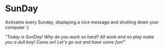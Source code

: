 # SunDay

Activates every Sunday, displaying a nice message and shutting down your computer :)

*"Today is SunDay! Why do you work so hard? All work and no play make you a dull boy! Come on! Let's go out and have some fun!"*
